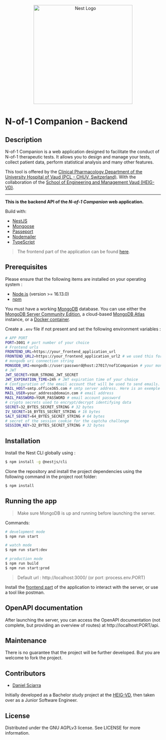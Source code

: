<p align="center">
  <a href="https://nestjs.com/" target="blank"><img src="https://nestjs.com/img/logo_text.svg" width="320" alt="Nest Logo" /></a>
</p>

# N-of-1 Companion - Backend

## Description

N-of-1 Companion is a web application designed to facilitate the conduct of N-of-1 therapeutic tests. It allows you to design and manage your tests, collect patient data, perform statistical analysis and many other features.

This tool is offered by the [Clinical Pharmacology Department of the University Hospital of Vaud (PCL - CHUV, Switzerland)](https://www.chuv.ch/fr/pcl/pcl-home/).
With the collaboration of the [School of Engineering and Management Vaud (HEIG-VD)](https://heig-vd.ch).

---

**This is the backend API of the _N-of-1 Companion_ web application.**

Build with:

- [NestJS](https://github.com/nestjs/nest)
- [Mongoose](https://mongoosejs.com/)
- [Passeport](https://www.passportjs.org/)
- [Nodemailer](https://nodemailer.com/about/)
- [TypeScript](https://www.typescriptlang.org/)

> The frontend part of the application can be found [here][nof1companion-frontend-repo].

## Prerequisites

Please ensure that the following items are installed on your operating system :

- [Node.js](https://nodejs.org/en/download/) (version >= 16.13.0)
- [npm](https://docs.npmjs.com/downloading-and-installing-node-js-and-npm)

You must have a working [MongoDB](https://www.mongodb.com/) database. You can use either the [MongoDB Server Community Edition](https://www.mongodb.com/docs/manual/administration/install-community/), a cloud-based [MongoDB Atlas]() instance, or a [Docker container](https://hub.docker.com/_/mongo).

Create a `.env` file if not present and set the following environment variables :

```bash
# APP PORT
PORT=3001 # port number of your choice
# Frontend urls
FRONTEND_URL=https://your_frontend_application_url
FRONTEND_URL2=https://your_frontend_application_url2 # we used this for a specific need, but you can simply copy and paste the url above.
# mongodb uri connection string
MONGODB_URI=mongodb://user:password@host:27017/nof1Companion # your mongodb URI
# JWT
JWT_SECRET=YOUR_STRONG_JWT_SECRET
JWT_EXPIRATION_TIME=24h # JWT expiration time of your choice
# Configuration of the email account that will be used to send emails.
MAIL_HOST=smtp.office365.com # smtp server address. Here is an exemple with a Microsoft account.
MAIL_USER=your_address@domain.com # email address
MAIL_PASSWORD=YOUR_PASSWORD # email account password
# crypto secrets used to encrypt/decrypt identifying data
SECRET=32_BYTES_SECRET_STRING # 32 bytes
IV_SECRET=16_BYTES_SECRET_STRING # 16 bytes
SALT_SECRET=64_BYTES_SECRET_STRING # 64 bytes
# secret of the session cookie for the captcha challenge
SESSION_KEY=32_BYTES_SECRET_STRING # 32 bytes
```

## Installation

Install the Nest CLI globally using :

```bash
$ npm install -g @nestjs/cli
```

Clone the repository and install the project dependencies using the following command in the project root folder:

```bash
$ npm install
```

## Running the app

> Make sure MongoDB is up and running before launching the server.

Commands:

```bash
# development mode
$ npm run start

# watch mode
$ npm run start:dev

# production mode
$ npm run build
$ npm run start:prod
```

> Default url : http://localhost:3000/ (or port :process.env.PORT)

Install the [frontend part][nof1companion-frontend-repo] of the application to interact with the server, or use a tool like postman.

## OpenAPI documentation

After launching the server, you can access the OpenAPI documentation (not complete, but providing an overview of routes) at http://localhost:PORT/api.

## Maintenance
There is no guarantee that the project will be further developed. But you are welcome to fork the project.

## Contributors

- [Daniel Sciarra](https://github.com/DS-Daniel/)

Initially developed as a Bachelor study project at the [HEIG-VD](https://heig-vd.ch), then taken over as a Junior Software Engineer.

## License

Distributed under the GNU AGPLv3 license. See LICENSE for more information.

<!-- MARKDOWN LINKS -->

[nof1companion-frontend-repo]: https://github.com/CHUV-PCL/Nof1-companion-frontend
